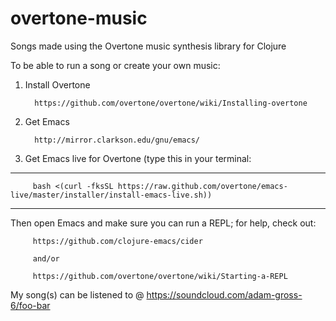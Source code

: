# overtone-music
Songs made using the Overtone music synthesis library for Clojure

To be able to run a song or create your own music:

1. Install Overtone 
   
         https://github.com/overtone/overtone/wiki/Installing-overtone

2. Get Emacs 

         http://mirror.clarkson.edu/gnu/emacs/

3. Get Emacs live for Overtone (type this in your terminal:
---
         bash <(curl -fksSL https://raw.github.com/overtone/emacs-live/master/installer/install-emacs-live.sh))
---

Then open Emacs and make sure you can run a REPL; for help, check out: 

         https://github.com/clojure-emacs/cider
         
         and/or

         https://github.com/overtone/overtone/wiki/Starting-a-REPL
         
My song(s) can be listened to @ https://soundcloud.com/adam-gross-6/foo-bar
   
